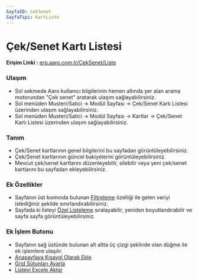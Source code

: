 ```yaml
---
SayfaID: CekSenet
SayfaTipi: KartListe
---
```


# Çek/Senet Kartı Listesi

**Erişim Linki :** [erp.aaro.com.tr/CekSenet/Liste](https://erp.aaro.com.tr/CekSenet/Liste)

### Ulaşım

- Sol sekmede Aaro kullanıcı bilgilerinin hemen altında yer alan arama motorundan "Çek senet" aratarak ulaşım sağlayabilirsiniz.
- Sol menüden Musteri/Satici -> Modül Sayfası -> Çek/Senet Kartı Listesi üzerinden ulaşım sağlayabilirsiniz. 
- Sol menüden Musteri/Satici -> Modül Sayfası -> Kartlar -> Çek/Senet Kartı Listesi üzerinden ulaşım sağlayabilirsiniz. 

### Tanım 

- Çek/Senet kartlarının genel bilgilerini bu sayfadan görüntüleyebilirsiniz.
- Çek/Senet kartlarının güncel bakiyelerini görüntüleyebilirsiniz.
- Mevcut çek/senet kartlarını düzenleyebilir, silebilir veya yeni çek/senet kartlarını bu sayfadan ekleyebilirsiniz.

### Ek Özellikler 

- Sayfanın üst kısmında bulunan [Filtreleme](../TemelOzellikler/SayfaKisitlari.md) özelliği ile gelen veriyi istediğiniz şekilde sınırlandırabilirsiniz.
- Sayfada ki listeyi [Özel Listeleme](../TemelOzellikler/ListeNesnesi.md) sıralayabilir, yeniden boyutlandırabilir ve sayfa sayfa görüntüleyebilirsiniz.

### Ek İşlem Butonu

- Sayfanın sağ üstünde bulunan alt altta üç çizgi şeklinde olan düğme ile ek işlemlere ulaşılır.
- [Anasayfaya Kısayol Olarak Ekle](../TemelOzellikler/KisaYollaraEkleme.md)
- [Grid Sütunları Ayarla](../TemelOzellikler/GridSutunAyarlari.md)
- [Listeyi Excele Aktar](../TemelOzellikler/ListeyiExceleAktar.md)

